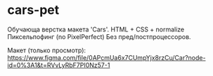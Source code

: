 # cars-pet
Обучающа верстка макета 'Cars'.
HTML + CSS + normalize
Пиксельпофинг (no PixelPerfect)
Без пред/постпроцессоров.

Макет (только просмотр):
https://www.figma.com/file/0APcmUa6x7CUmpYjx8rzCu/Car?node-id=0%3A1&t=RVvLyRbF7PI0Nz57-1